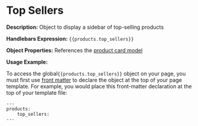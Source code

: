 <h1>Top Sellers</h1>

<b>Description:</b> Object to display a sidebar of top-selling products<br>

<b>Handlebars Expression:</b> `{{products.top_sellers}}`

<b>Object Properties:</b> References the <a href="/stencil-docs/stencil-object-model-reference/stencil-objects/common-objects/common-product-card-model"> product card model </a>

<b>Usage Example:</b>

To access the global`{{products.top_sellers}}` object on your page, you must first use [front matter](/stencil-docs/front-matter/front-matter-attributes-reference) to declare the object at the top of your page template. For example, you would place this front-matter declaration at the top of your template file:

```
---
products:
    top_sellers:
---
```

